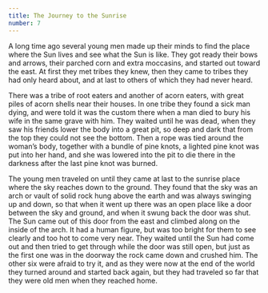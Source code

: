 ```yaml
---
title: The Journey to the Sunrise
number: 7
---
```

A long time ago several young men made up their minds to find the place where the Sun lives and see what the Sun is like. They got ready their bows and arrows, their parched corn and extra moccasins, and started out toward the east. At first they met tribes they knew, then they came to tribes they had only heard about, and at last to others of which they had never heard.

There was a tribe of root eaters and another of acorn eaters, with great piles of acorn shells near their houses. In one tribe they found a sick man dying, and were told it was the custom there when a man died to bury his wife in the same grave with him. They waited until he was dead, when they saw his friends lower the body into a great pit, so deep and dark that from the top they could not see the bottom. Then a rope was tied around the woman’s body, together with a bundle of pine knots, a lighted pine knot was put into her hand, and she was lowered into the pit to die there in the darkness after the last pine knot was burned.

The young men traveled on until they came at last to the sunrise place where the sky reaches down to the ground. They found that the sky was an arch or vault of solid rock hung above the earth and was always swinging up and down, so that when it went up there was an open place like a door between the sky and ground, and when it swung back the door was shut. The Sun came out of this door from the east and climbed along on the inside of the arch. It had a human figure, but was too bright for them to see clearly and too hot to come very near. They waited until the Sun had come out and then tried to get through while the door was still open, but just as the first one was in the doorway the rock came down and crushed him. The other six were afraid to try it, and as they were now at the end of the world they turned around and started back again, but they had traveled so far that they were old men when they reached home.
